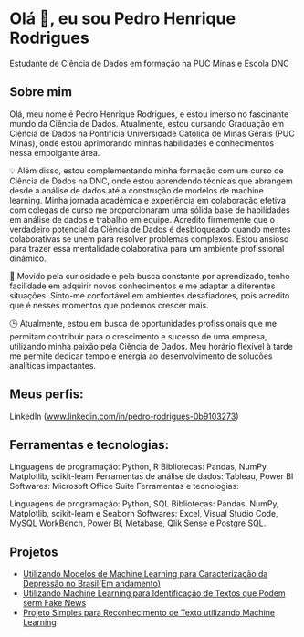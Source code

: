 
# Olá 👋, eu sou Pedro Henrique Rodrigues
Estudante de Ciência de Dados em formação na PUC Minas e Escola DNC

## Sobre mim
Olá, meu nome é Pedro Henrique Rodrigues, e estou imerso no fascinante mundo da Ciência de Dados. Atualmente, estou cursando Graduação em Ciência de Dados na Pontifícia Universidade Católica de Minas Gerais (PUC Minas), onde estou aprimorando minhas habilidades e conhecimentos nessa empolgante área.

💡 Além disso, estou complementando minha formação com um curso de Ciência de Dados na DNC, onde estou aprendendo técnicas que abrangem desde a análise de dados até a construção de modelos de machine learning. Minha jornada acadêmica e experiência em colaboração efetiva com colegas de curso me proporcionaram uma sólida base de habilidades em análise de dados e trabalho em equipe. Acredito firmemente que o verdadeiro potencial da Ciência de Dados é desbloqueado quando mentes colaborativas se unem para resolver problemas complexos. Estou ansioso para trazer essa mentalidade colaborativa para um ambiente profissional dinâmico.

🌟 Movido pela curiosidade e pela busca constante por aprendizado, tenho facilidade em adquirir novos conhecimentos e me adaptar a diferentes situações. Sinto-me confortável em ambientes desafiadores, pois acredito que é nesses momentos que podemos crescer mais.

🕒 Atualmente, estou em busca de oportunidades profissionais que me permitam contribuir para o crescimento e sucesso de uma empresa, utilizando minha paixão pela Ciência de Dados. Meu horário flexível à tarde me permite dedicar tempo e energia ao desenvolvimento de soluções analíticas impactantes.


## **Meus perfis:**

LinkedIn (www.linkedin.com/in/pedro-rodrigues-0b9103273)

## Ferramentas e tecnologias:

Linguagens de programação: Python, R
Bibliotecas: Pandas, NumPy, Matplotlib, scikit-learn
Ferramentas de análise de dados: Tableau, Power BI
Softwares: Microsoft Office Suite
Ferramentas e tecnologias:

Linguagens de programação: Python, SQL
Bibliotecas: Pandas, NumPy, Matplotlib, scikit-learn e Seaborn
Softwares: Excel, Visual Studio Code, MySQL WorkBench, Power BI, Metabase, Qlik Sense e Postgre SQL.

## Projetos 
- [Utilizando Modelos de Machine Learning para Caracterização da Depressão no Brasil(Em andamento)](https://github.com/Pedro-io/Utilizando-Modelos-de-Machine-Learning-para-Caracteriza--o-da-Depress-o-no-Brasil.git)
- [Utilizando Machine Learning para Identificação de Textos que Podem serm Fake News](https://github.com/Pedro-io/Usando-ML-e-Reconhecimento-de-texto-para-identificacao-e-fake-news.git)
- [Projeto Simples para Reconhecimento de Texto utilizando Machine Learning](https://github.com/Pedro-io/reconhecendo_texto_com_machine_learning.git)
